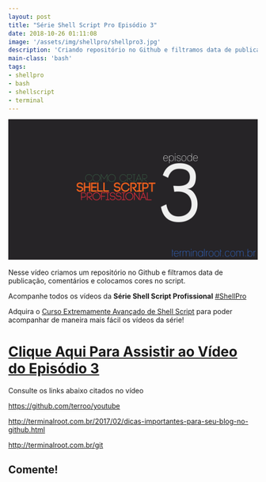 ```yaml
---
layout: post
title: "Série Shell Script Pro Episódio 3"
date: 2018-10-26 01:11:08
image: '/assets/img/shellpro/shellpro3.jpg'
description: 'Criando repositório no Github e filtramos data de publicação, comentários e colocamos cores no script.'
main-class: 'bash'
tags:
- shellpro
- bash
- shellscript
- terminal
---
```


![Série Shell Script Pro Episódio 3](/assets/img/shellpro/shellpro3.jpg "Série Shell Script Pro Episódio 3")

Nesse vídeo criamos um repositório no Github e filtramos data de publicação, comentários e colocamos cores no script.

Acompanhe todos os vídeos da **Série Shell Script Profissional** [#ShellPro](http://bit.ly/shell-pro-root)

Adquira o [Curso Extremamente Avançado de Shell Script](http://terminalroot.com.br/shell) para poder acompanhar de maneira mais fácil os vídeos da série!

# [Clique Aqui Para Assistir ao Vídeo do Episódio 3](https://youtu.be/WygvBW1KOgM)

Consulte os links abaixo citados no vídeo

<https://github.com/terroo/youtube>

<http://terminalroot.com.br/2017/02/dicas-importantes-para-seu-blog-no-github.html>

<http://terminalroot.com.br/git>

## Comente!
